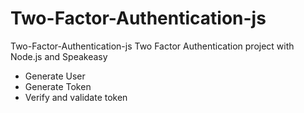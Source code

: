# Two-Factor-Authentication-js
Two-Factor-Authentication-js Two Factor Authentication project with Node.js and Speakeasy

- Generate User
- Generate Token
- Verify and validate token
